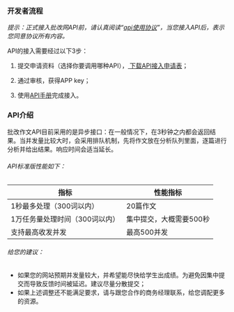 ### 开发者流程

*提示：正式接入批改网API前，请认真阅读“<a href="http://api.pigai.org/apibook/api.html">api使用协议</a>”，当您接入API后，表示您同意协议所有内容。*

API的接入需要经过以下3步：

1. 提交申请资料（选择你要调用哪种API），<a href="http://api.pigai.org/static/docs/%E6%89%B9%E6%94%B9%E7%BD%91API%E6%8E%A5%E5%85%A5%E7%94%B3%E8%AF%B7%E8%A1%A8.doc"> 下载API接入申请表</a>；

2. 通过审核，获得APP key；

3. 使用<a href="http://api.pigai.org/apibook/handbooks/index.html">API手册</a>完成接入。

### API介绍

批改作文API目前采用的是异步接口：在一般情况下，在3秒钟之内都会返回结果。当并发量比较大时，会采用排队机制，先将作文放在分析队列里面，逐篇进行分析并给出结果。响应时间会适当延长。

###### API标准版性能如下：

| 指标 | 性能指标 |
| -- | --|
| 1秒最多处理（300词以内） | 20篇作文 |
| 1万任务量处理时间（300词以内） | 集中提交，大概需要500秒 |
| 支持最高收发并发 | 最高500并发 |

###### 给您的建议：
* 如果您的网站预期并发量较大，并希望能尽快给学生出成绩。为避免因集中提交而导致反馈时间被延迟。建议尽量分散提交；
* 如果上述调整还不能满足要求，请与跟您合作的商务经理联系，给您调配更多的资源。
